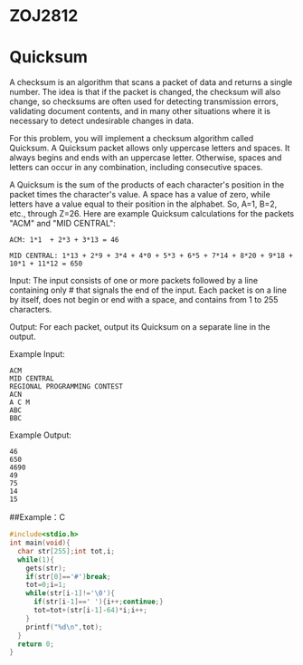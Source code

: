# ZOJ2812

# Quicksum
A checksum is an algorithm that scans a packet of data and returns a single number. The idea is that if the packet is changed, the checksum will also change, so checksums are often used for detecting transmission errors, validating document contents, and in many other situations where it is necessary to detect undesirable changes in data.

For this problem, you will implement a checksum algorithm called Quicksum. A Quicksum packet allows only uppercase letters and spaces. It always begins and ends with an uppercase letter. Otherwise, spaces and letters can occur in any combination, including consecutive spaces.

A Quicksum is the sum of the products of each character's position in the packet times the character's value. A space has a value of zero, while letters have a value equal to their position in the alphabet. So, A=1, B=2, etc., through Z=26. Here are example Quicksum calculations for the packets "ACM" and "MID CENTRAL":

    ACM: 1*1  + 2*3 + 3*13 = 46

    MID CENTRAL: 1*13 + 2*9 + 3*4 + 4*0 + 5*3 + 6*5 + 7*14 + 8*20 + 9*18 + 10*1 + 11*12 = 650
Input: The input consists of one or more packets followed by a line containing only # that signals the end of the input. Each packet is on a line by itself, does not begin or end with a space, and contains from 1 to 255 characters.

Output: For each packet, output its Quicksum on a separate line in the output.

Example Input:

    ACM
    MID CENTRAL
    REGIONAL PROGRAMMING CONTEST
    ACN
    A C M
    ABC
    BBC

Example Output:

    46
    650
    4690
    49
    75
    14
    15


##Example：C

```C {.line-numbers}
#include<stdio.h>
int main(void){
  char str[255];int tot,i;
  while(1){
    gets(str);
    if(str[0]=='#')break;
    tot=0;i=1;
    while(str[i-1]!='\0'){
      if(str[i-1]==' '){i++;continue;}
      tot=tot+(str[i-1]-64)*i;i++;
    }
    printf("%d\n",tot);
  }
  return 0;
}

```